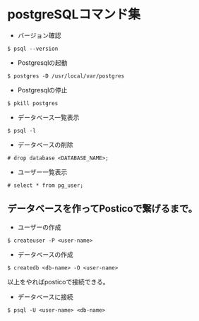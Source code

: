 # postgreSQLコマンド集

- バージョン確認
```
$ psql --version
```

- Postgresqlの起動
```
$ postgres -D /usr/local/var/postgres
```

- Postgresqlの停止
```
$ pkill postgres
```

- データベース一覧表示
```
$ psql -l
```

- データベースの削除
```
# drop database <DATABASE_NAME>;
```

- ユーザー一覧表示
```
# select * from pg_user;
```


## データベースを作ってPosticoで繋げるまで。
- ユーザーの作成
```
$ createuser -P <user-name>
```

- データベースの作成
```
$ createdb <db-name> -O <user-name>
```

以上をやればposticoで接続できる。


- データベースに接続
```
$ psql -U <user-name> <db-name>
```
